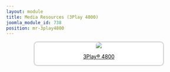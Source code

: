 ```yaml
---
layout: module
title: Media Resources (3Play 4800)
joomla_module_id: 738
position: mr-3play4800
---
```

<div align="center" style="margin-bottom: 20px;"><a href="/news-events/newsroom/media/3p4800-media-resources.html">
<div align="center" style="max-width: 350px; border-style: solid; border-width: 2px; border-color: #cccccc; border-radius: 10px; background-color: #ffffff;"><img src="{{"images/media-resources/img/3play4800.jpg" | cdn }}" style="border-radius: 10px 10px 0px 0px;" class="img-responsive" />
<p style="line-height: 1.3em; color: #000000;">3Play&reg; 4800</p>
</div>
</a>
</div>

